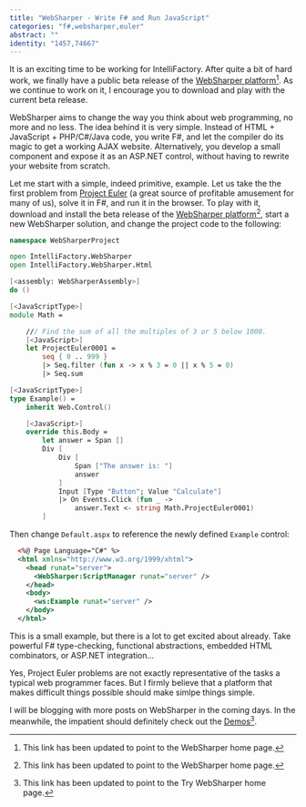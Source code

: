 ```yaml
---
title: "WebSharper - Write F# and Run JavaScript"
categories: "f#,websharper,euler"
abstract: ""
identity: "1457,74667"
---
```

It is an exciting time to be working for IntelliFactory. After quite a bit of hard work, we finally have a public beta release of the [WebSharper platform](https://websharper.com)[^1]. As we continue to work on it, I encourage you to download and play with the current beta release.

WebSharper aims to change the way you think about web programming, no more and no less. The idea behind it is very simple. Instead of HTML + JavaScript + PHP/C#/Java code, you write F#, and let the compiler do its magic to get a working AJAX website. Alternatively, you develop a small component and expose it as an ASP.NET control, without having to rewrite your website from scratch.

Let me start with a simple, indeed primitive, example. Let us take the the first problem from [Project Euler](http://projecteuler.net/) (a great source of profitable amusement for many of us), solve it in F#, and run it in the browser. To play with it, download and install the beta release of the [WebSharper platform](https://websharper.com)[^2], start a new WebSharper solution, and change the project code to the following:

```fsharp
namespace WebSharperProject

open IntelliFactory.WebSharper
open IntelliFactory.WebSharper.Html 

[<assembly: WebSharperAssembly>]
do ()

[<JavaScriptType>]
module Math = 

    /// Find the sum of all the multiples of 3 or 5 below 1000.
    [<JavaScript>]
    let ProjectEuler0001 =
        seq { 0 .. 999 }
        |> Seq.filter (fun x -> x % 3 = 0 || x % 5 = 0)
        |> Seq.sum

[<JavaScriptType>]
type Example() = 
    inherit Web.Control()

    [<JavaScript>]
    override this.Body = 
        let answer = Span []
        Div [
            Div [
                Span ["The answer is: "]
                answer
            ]
            Input [Type "Button"; Value "Calculate"]
            |> On Events.Click (fun _ ->
                answer.Text <- string Math.ProjectEuler0001)
        ]
```

Then change `Default.aspx` to reference the newly defined `Example` control:

```xml
  <%@ Page Language="C#" %>
  <html xmlns="http://www.w3.org/1999/xhtml">
    <head runat="server">
      <WebSharper:ScriptManager runat="server" />
    </head>
    <body>
      <ws:Example runat="server" />
    </body>
  </html>
```

This is a small example, but there is a lot to get excited about already. Take powerful F# type-checking, functional abstractions, embedded HTML combinators, or ASP.NET integration...

Yes, Project Euler problems are not exactly representative of the tasks a typical web programmer faces. But I firmly believe that a platform that makes difficult things possible should make simlpe things simple.

I will be blogging with more posts on WebSharper in the coming days. In the meanwhile, the impatient should definitely check out the [Demos](https://try.websharper.com)[^3].


[^1]: This link has been updated to point to the WebSharper home page.

[^2]: This link has been updated to point to the WebSharper home page.

[^3]: This link has been updated to point to the Try WebSharper home page.
